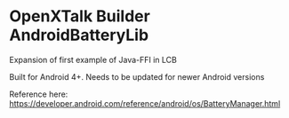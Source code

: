 # OpenXTalk Builder AndroidBatteryLib
Expansion of first example of Java-FFI in LCB

Built for Android 4+. Needs to be updated for newer Android versions

Reference here:
https://developer.android.com/reference/android/os/BatteryManager.html

